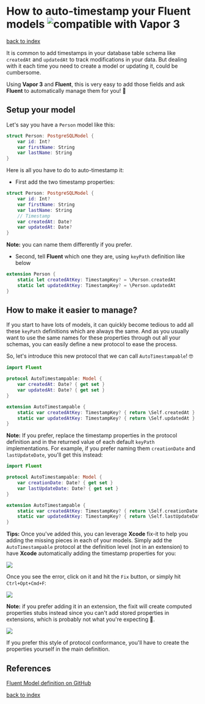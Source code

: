# How to auto-timestamp your Fluent models ![][image-1]

[back to index][1]

It is common to add timestamps in your database table schema like `createdAt` and `updatedAt` to track modifications in your data. But dealing with it each time you need to create a model or updating it, could be cumbersome.

Using **Vapor 3** and **Fluent**, this is very easy to add those fields and ask **Fluent** to automatically manage them for you! 🎉

## Setup your model
Let's say you have a `Person` model like this:

```swift
struct Person: PostgreSQLModel {
	var id: Int?
	var firstName: String
	var lastName: String
}
```

Here is all you have to do to auto-timestamp it:

- First add the two timestamp properties:

```swift
struct Person: PostgreSQLModel {
	var id: Int?
	var firstName: String
	var lastName: String
	// Timestamp
	var createdAt: Date?
	var updatedAt: Date?
}
```

**Note:** you can name them differently if you prefer.

- Second, tell **Fluent** which one they are, using `keyPath` definition like below

```swift
extension Person {
	static let createdAtKey: TimestampKey? = \Person.createdAt
	static let updatedAtKey: TimestampKey? = \Person.updatedAt
}
```

## How to make it easier to manage?
If you start to have lots of models, it can quickly become tedious to add all these `keyPath` definitions which are always the same. And as you usually want to use the same names for these properties through out all your schemas, you can easily define a new protocol to ease the process.

So, let's introduce this new protocol that we can call `AutoTimestampable`! 🤓

```swift
import Fluent

protocol AutoTimestampable: Model {    
	var createdAt: Date? { get set }
	var updatedAt: Date? { get set }
}

extension AutoTimestampable {
	static var createdAtKey: TimestampKey? { return \Self.createdAt }
	static var updatedAtKey: TimestampKey? { return \Self.updatedAt }
}
```

**Note:** If you prefer, replace the timestamp properties in the protocol definition and in the returned value of each default `keyPath` implementations. For example, if you prefer naming them `creationDate` and `lastUpdateDate`, you'll get this instead:

```swift
import Fluent

protocol AutoTimestampable: Model {    
	var creationDate: Date? { get set }
	var lastUpdateDate: Date? { get set }
}

extension AutoTimestampable {
	static var createdAtKey: TimestampKey? { return \Self.creationDate }
	static var updatedAtKey: TimestampKey? { return \Self.lastUpdateDate }
}
```

**Tips:** Once you've added this, you can leverage **Xcode** fix-it to help you adding the missing pieces in each of your models. Simply add the `AutoTimestampable` protocol at the definition level (not in an extension) to have **Xcode** automatically adding the timestamp properties for you:

![][image-2]

Once you see the error, click on it and hit the `Fix` button, or simply hit `Ctrl+Opt+Cmd+F`:

![][image-3]

**Note:** if you prefer adding it in an extension, the fixit will create computed properties stubs instead since you can't add stored properties in extensions, which is probably not what you're expecting 🙈. 

![][image-4]

If you prefer this style of protocol conformance, you'll have to create the properties yourself in the main definition.

## References

[Fluent Model definition on GitHub][2]

[back to index][3]

[1]:	../README.md
[2]:	https://github.com/vapor/fluent/blob/c373060e09940dc3aa0d54751f14e12de8545251/Sources/Fluent/Model/Model.swift#L48
[3]:	../README.md

[image-1]:	img/vapor3_20.jpg "compatible with Vapor 3"
[image-2]:	img/Autotimestampable-fixit-error.png
[image-3]:	img/Autotimestampable-fixit-done.png
[image-4]:	img/Autotimestampable-fixit-extension.png